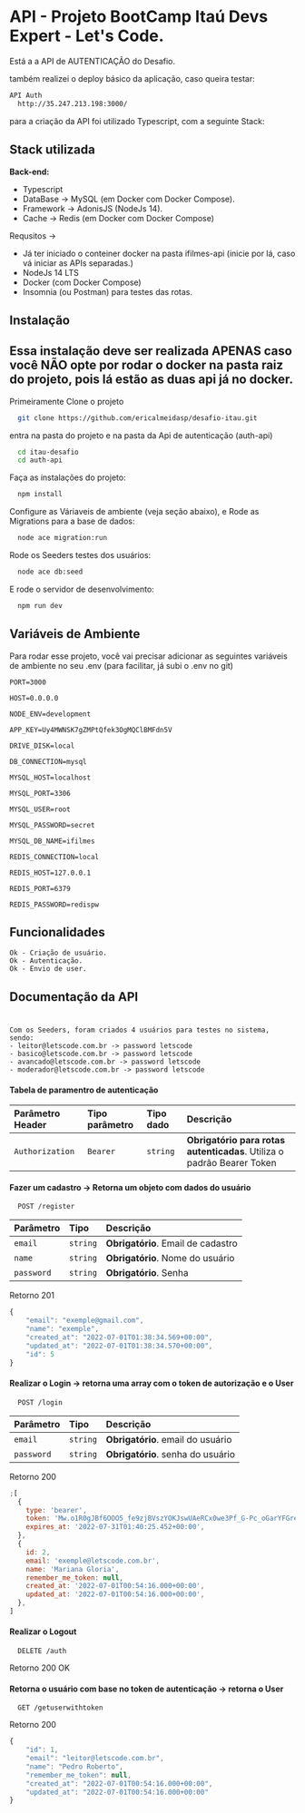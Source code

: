 # API - Projeto BootCamp Itaú Devs Expert - Let's Code.

Está a a API de AUTENTICAÇÃO do Desafio.

também realizei o deploy básico da aplicação, caso queira testar:

```bash
API Auth
  http://35.247.213.198:3000/
```

para a criação da API foi utilizado Typescript, com a seguinte Stack:

## Stack utilizada

**Back-end:**

- Typescript
- DataBase -> MySQL (em Docker com Docker Compose).
- Framework -> AdonisJS (NodeJs 14).
- Cache -> Redis (em Docker com Docker Compose)

Requsitos ->

- Já ter iniciado o conteiner docker na pasta ifilmes-api (inicie por lá, caso vá iniciar as APIs separadas.)
- NodeJs 14 LTS
- Docker (com Docker Compose)
- Insomnia (ou Postman) para testes das rotas.

## Instalação

## Essa instalação deve ser realizada APENAS caso você NÃO opte por rodar o docker na pasta raiz do projeto, pois lá estão as duas api já no docker.

Primeiramente Clone o projeto

```bash
  git clone https://github.com/ericalmeidasp/desafio-itau.git
```

entra na pasta do projeto e na pasta da Api de autenticação (auth-api)

```bash
  cd itau-desafio
  cd auth-api
```

Faça as instalações do projeto:

```bash
  npm install
```

Configure as Váriaveis de ambiente (veja seção abaixo), e Rode as Migrations para a base de dados:

```bash
  node ace migration:run
```

Rode os Seeders testes dos usuários:

```bash
  node ace db:seed
```

E rode o servidor de desenvolvimento:

```bash
  npm run dev
```

## Variáveis de Ambiente

Para rodar esse projeto, você vai precisar adicionar as seguintes variáveis de ambiente no seu .env (para facilitar, já subi o .env no git)

`PORT=3000`

`HOST=0.0.0.0`

`NODE_ENV=development`

`APP_KEY=Uy4MWNSK7gZMPtQfek3OgMQClBMFdn5V`

`DRIVE_DISK=local`

`DB_CONNECTION=mysql`

`MYSQL_HOST=localhost`

`MYSQL_PORT=3306`

`MYSQL_USER=root`

`MYSQL_PASSWORD=secret`

`MYSQL_DB_NAME=ifilmes`

`REDIS_CONNECTION=local`

`REDIS_HOST=127.0.0.1`

`REDIS_PORT=6379`

`REDIS_PASSWORD=redispw`

## Funcionalidades

```
Ok - Criação de usuário.
Ok - Autenticação.
Ok - Envio de user.
```

## Documentação da API

#

```
Com os Seeders, foram criados 4 usuários para testes no sistema, sendo:
- leitor@letscode.com.br -> password letscode
- basico@letscode.com.br -> password letscode
- avancado@letscode.com.br -> password letscode
- moderador@letscode.com.br -> password letscode
```

#### Tabela de paramentro de autenticação

| Parâmetro Header | Tipo parâmetro | Tipo dado | Descrição                                                              |
| :--------------- | :------------- | :-------- | :--------------------------------------------------------------------- |
| `Authorization`  | `Bearer`       | `string`  | **Obrigatório para rotas autenticadas**. Utiliza o padrão Bearer Token |

#### Fazer um cadastro -> Retorna um objeto com dados do usuário

```http
  POST /register
```

| Parâmetro  | Tipo     | Descrição                          |
| :--------- | :------- | :--------------------------------- |
| `email`    | `string` | **Obrigatório**. Email de cadastro |
| `name`     | `string` | **Obrigatório**. Nome do usuário   |
| `password` | `string` | **Obrigatório**. Senha             |

Retorno 201

```javascript
{
	"email": "exemple@gmail.com",
	"name": "exemple",
	"created_at": "2022-07-01T01:38:34.569+00:00",
	"updated_at": "2022-07-01T01:38:34.570+00:00",
	"id": 5
}
```

#### Realizar o Login -> retorna uma array com o token de autorização e o User

```http
  POST /login
```

| Parâmetro  | Tipo     | Descrição                         |
| :--------- | :------- | :-------------------------------- |
| `email`    | `string` | **Obrigatório**. email do usuário |
| `password` | `string` | **Obrigatório**. senha do usuário |

Retorno 200

```javascript
;[
  {
    type: 'bearer',
    token: 'Mw.o1R0gJBf6OOO5_fe9zjBVszYOKJswUAeRCx0we3Pf_G-Pc_oGarYFGre5LU4',
    expires_at: '2022-07-31T01:40:25.452+00:00',
  },
  {
    id: 2,
    email: 'exemple@letscode.com.br',
    name: 'Mariana Gloria',
    remember_me_token: null,
    created_at: '2022-07-01T00:54:16.000+00:00',
    updated_at: '2022-07-01T00:54:16.000+00:00',
  },
]
```

#### Realizar o Logout

```http
  DELETE /auth
```

Retorno 200 OK

#### Retorna o usuário com base no token de autenticação -> retorna o User

```http
  GET /getuserwithtoken
```

Retorno 200

```javascript
{
	"id": 1,
	"email": "leitor@letscode.com.br",
	"name": "Pedro Roberto",
	"remember_me_token": null,
	"created_at": "2022-07-01T00:54:16.000+00:00",
	"updated_at": "2022-07-01T00:54:16.000+00:00"
}
```

